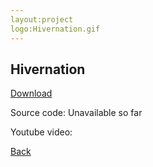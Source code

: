 ```yaml
---
layout:project
logo:Hivernation.gif
---
```


## Hivernation

[Download](https://drive.google.com/file/d/1WBfRyxU8ywNIHwzcUX3SOFy-uVb2Erfp/view?usp=sharing)

Source code: Unavailable so far

Youtube video: 

[Back](index.md)